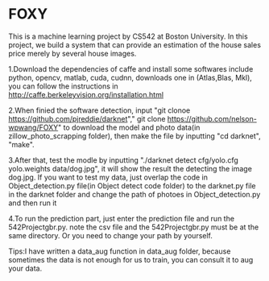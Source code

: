 # FOXY

This is a machine learning project by CS542 at Boston University. In this project, we build a system that can provide an estimation of the house sales price merely by several house images. 

1.Download the dependencies of caffe and install some softwares include python, opencv, matlab, cuda, cudnn, downloads one in (Atlas,Blas, Mkl), you can follow the instructions in http://caffe.berkeleyvision.org/installation.html 


2.When finied the software detection, input "git clonoe https://github.com/pjreddie/darknet"," git clone https://github.com/nelson-wpwang/FOXY" to download the model and photo data(in zillow_photo_scrapping folder), then make the file by inputting "cd darknet", "make". 

3.After that, test the modle by inputting "./darknet detect cfg/yolo.cfg yolo.weights data/dog.jpg", it will show the result the detecting the image dog.jpg. If you want to test my data, just overlap the code in Object_detection.py file(in Object detect code folder) to the darknet.py file in the darknet folder and change the path of photoes in Object_detection.py and then run it

4.To run the prediction part, just enter the prediction file and run the 542Projectgbr.py. note the csv file and the 542Projectgbr.py must be at the same directory. Or you need to change your path by yourself.

Tips:I have written a data_aug function in data_aug folder, because sometimes the data is not enough for us to train, you can consult it to aug your data.



